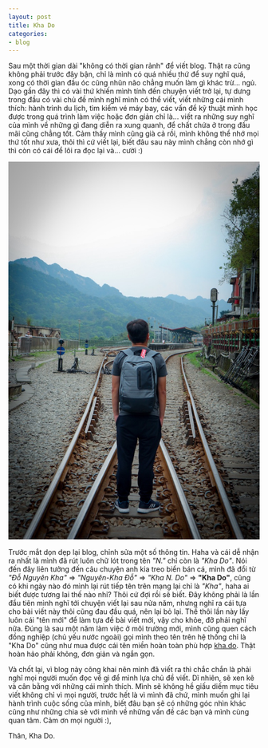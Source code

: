 ```yaml
---
layout: post
title: Kha Do
categories:
- blog
---
```


Sau một thời gian dài "không có thời gian rảnh" để viết blog. Thật ra cũng không phải trước đây bận, chỉ là mình có quá nhiều thứ để suy nghĩ quá, xong có thời gian đầu óc cũng nhũn não chẳng muốn làm gì khác trừ... ngủ. Dạo gần đây thì có vài thứ khiến mình tính đến chuyện viết trở lại, tự dưng trong đầu có vài chủ đề mình nghĩ mình có thể viết, viết những cái mình thích: hành trình du lịch, tìm kiếm vé máy bay, các vấn đề kỹ thuật mình học được trong quá trình làm việc hoặc đơn giản chỉ là... viết ra những suy nghĩ của mình về những gì đang diễn ra xung quanh, để chất chứa ở trong đầu mãi cũng chẳng tốt. Cảm thấy mình cũng già cả rồi, mình không thể nhớ mọi thứ tốt như xưa, thôi thì cứ viết lại, biết đâu sau này mình chẳng còn nhớ gì thì còn có cái để lôi ra đọc lại và... cười :)

![Kha Do](/assets/img/khado.jpg)

Trước mắt dọn dẹp lại blog, chỉnh sửa một số thông tin. Haha và cái dễ nhận ra nhất là mình đã rút luôn chữ lót trong tên *"N."* chỉ còn là *"Kha Do"*. Nói đến đây liên tưởng đến câu chuyện anh kia treo biển bán cá, mình đã đổi từ *"Đỗ Nguyên Kha"* => *"Nguyên-Kha Đỗ"* => *"Kha N. Do"* => **"Kha Do"**, cũng có khi ngày nào đó mình lại rút tiếp tên trên mạng lại chỉ là *"Kha"*, haha ai biết được tương lai thế nào nhỉ? Thôi cứ đợi rồi sẽ biết. Đây không phải là lần đầu tiên mình nghĩ tới chuyện viết lại sau nửa năm, nhưng nghĩ ra cái tựa cho bài viết này thôi cũng đau đầu quá, nên lại bỏ lại. Thế thôi lần này lấy luôn cái "tên mới" để làm tựa đề bài viết mới, vậy cho khỏe, đỡ phải nghĩ nữa. Đúng là sau một năm làm việc ở môi trường mới, mình cũng quen cách đồng nghiệp (chủ yếu nước ngoài) gọi mình theo tên trên hệ thống chỉ là "Kha Do" cũng như mua được cái tên miền hoàn toàn phù hợp [kha.do](https://kha.do). Thật hoàn hảo phải không, đơn giản và ngắn gọn.

Và chốt lại, vì blog này công khai nên mình đã viết ra thì chắc chắn là phải nghĩ mọi người muốn đọc về gì để mình lựa chủ đề viết. Dĩ nhiên, sẽ xen kẽ và cân bằng với những cái mình thích. Mình sẽ không hề giấu diếm mục tiêu viết không chỉ vì mọi người, trước hết là vì mình đã chứ, mình muốn ghi lại hành trình cuộc sống của mình, biết đâu bạn sẽ có những góc nhìn khác cũng như những chia sẻ với mình về những vấn đề các bạn và mình cùng quan tâm. Cảm ơn mọi người :),

Thân,
Kha Do.
